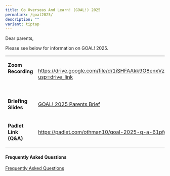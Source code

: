 ```yaml
---
title: Go Overseas And Learn! (GOAL!) 2025
permalink: /goal2025/
description: ""
variant: tiptap
---
```

<p>Dear parents,</p>
<p>Please see below for information on GOAL! 2025.</p>
<p></p>
<table style="minWidth: 50px">
<colgroup>
<col>
<col>
</colgroup>
<tbody>
<tr>
<td rowspan="1" colspan="1">
<p><strong>Zoom Recording</strong>
</p>
<p><strong>&nbsp;</strong>
</p>
</td>
<td rowspan="1" colspan="1">
<p><a href="https://drive.google.com/file/d/1iSHFAAkk9O8enxVzytNaJOnvtkYcGjgF/view?usp=drive_link" rel="noopener noreferrer nofollow" target="_blank">https://drive.google.com/file/d/1iSHFAAkk9O8enxVzytNaJOnvtkYcGjgF/view?usp=drive_link</a>
</p>
</td>
</tr>
<tr>
<td rowspan="1" colspan="1">
<p><strong>Briefing Slides</strong>
</p>
</td>
<td rowspan="1" colspan="1">
<p><a href="\files\goal_2025_brief.pdf" rel="noopener nofollow" target="_blank">GOAL! 2025 Parents Brief</a>
</p>
</td>
</tr>
<tr>
<td rowspan="1" colspan="1">
<p><strong>Padlet Link (Q&amp;A)</strong>
</p>
</td>
<td rowspan="1" colspan="1">
<p><a href="https://padlet.com/othman10/goal-2025-q-a-61pfggk6z7z07fdj" rel="noopener noreferrer nofollow" target="_blank">https://padlet.com/othman10/goal-2025-q-a-61pfggk6z7z07fdj</a>
</p>
</td>
</tr>
</tbody>
</table>
<p></p>
<h4>Frequently Asked Questions</h4>
<p><a href="/files/2024_goal_qa.pdf" rel="noopener noreferrer nofollow" target="_blank">Frequently Asked Questions</a>
</p>